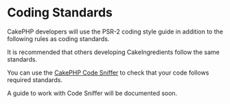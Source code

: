Coding Standards
=============

CakePHP developers will use the PSR-2 coding style guide in addition to the following rules as coding standards.

It is recommended that others developing CakeIngredients follow the same standards.

You can use the [CakePHP Code Sniffer](https://github.com/cakephp/cakephp-codesniffer) to check that your code follows required standards.

A guide to work with Code Sniffer will be documented soon.
